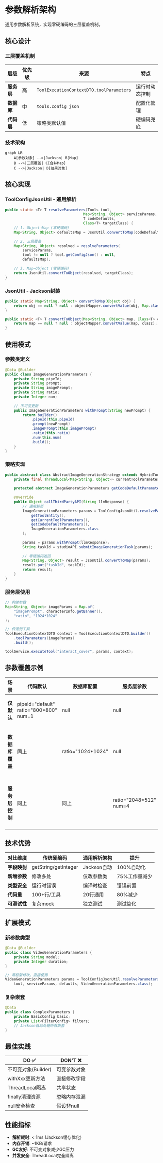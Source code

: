 # 参数解析架构

通用参数解析系统，实现零硬编码的三层覆盖机制。

## 核心设计

### 三层覆盖机制
| 层级 | 优先级 | 来源 | 特点 |
|------|--------|------|------|
| **服务层** | 高 | `ToolExecutionContextDTO.toolParameters` | 运行时动态控制 |
| **数据库** | 中 | `tools.config_json` | 配置化管理 |
| **代码层** | 低 | 策略类默认值 | 硬编码兜底 |

### 技术架构
```mermaid
graph LR
    A[参数对象] -->|Jackson| B[Map]
    B -->|三层覆盖| C[合并Map]
    C -->|Jackson| D[结果对象]
```

## 核心实现

### ToolConfigJsonUtil - 通用解析
```java
public static <T> T resolveParameters(Tools tool, 
                                    Map<String, Object> serviceParams, 
                                    T codeDefaults, 
                                    Class<T> targetClass) {
    // 1. Object→Map (零硬编码)
    Map<String, Object> defaultsMap = JsonUtil.convertToMap(codeDefaults);
    
    // 2. 三层覆盖
    Map<String, Object> resolved = resolveParameters(
        serviceParams,
        tool != null ? tool.getConfigJson() : null,
        defaultsMap);
    
    // 3. Map→Object (零硬编码)
    return JsonUtil.convertToObject(resolved, targetClass);
}
```

### JsonUtil - Jackson封装
```java
public static Map<String, Object> convertToMap(Object obj) {
    return obj == null ? null : objectMapper.convertValue(obj, Map.class);
}

public static <T> T convertToObject(Map<String, Object> map, Class<T> clazz) {
    return map == null ? null : objectMapper.convertValue(map, clazz);
}
```

## 使用模式

### 参数类定义
```java
@Data @Builder
public class ImageGenerationParameters {
    private String pipeId;
    private String prompt;
    private String imagePrompt;
    private String ratio;
    private Integer num;
    
    // 不可变更新
    public ImageGenerationParameters withPrompt(String newPrompt) {
        return builder()
            .pipeId(this.pipeId)
            .prompt(newPrompt)
            .imagePrompt(this.imagePrompt)
            .ratio(this.ratio)
            .num(this.num)
            .build();
    }
}
```

### 策略实现
```java
public abstract class AbstractImageGenerationStrategy extends HybridToolStrategy {
    private final ThreadLocal<Map<String, Object>> currentToolParameters = new ThreadLocal<>();
    
    protected abstract ImageGenerationParameters getCodeDefaultParameters();
    
    @Override
    public Object callThirdPartyAPI(String llmResponse) {
        // 通用解析
        ImageGenerationParameters params = ToolConfigJsonUtil.resolveParameters(
            getToolEntity(),
            getCurrentToolParameters(),
            getCodeDefaultParameters(),
            ImageGenerationParameters.class
        );
        
        params = params.withPrompt(llmResponse);
        String taskId = studioAPI.submitImageGenerationTask(params);
        
        // 零硬编码返回
        Map<String, Object> result = JsonUtil.convertToMap(params);
        result.put("taskId", taskId);
        return result;
    }
}
```

### 服务层使用
```java
// 构建参数
Map<String, Object> imageParams = Map.of(
    "imagePrompt", characterInfo.getBanner(),
    "ratio", "1024*1024"
);

// 传递到工具
ToolExecutionContextDTO context = ToolExecutionContextDTO.builder()
    .toolParameters(imageParams)
    .build();

toolService.executeTool("interact_cover", params, context);
```

## 参数覆盖示例

| 场景 | 代码默认 | 数据库配置 | 服务层参数 | 最终结果 |
|------|----------|------------|------------|----------|
| **仅默认** | pipeId="default"<br>ratio="800*800"<br>num=1 | null | null | 全部使用默认值 |
| **数据库覆盖** | 同上 | ratio="1024*1024" | null | ratio被数据库覆盖<br>其他使用默认 |
| **服务层控制** | 同上 | 同上 | ratio="2048*512"<br>num=4 | 服务层完全控制<br>pipeId使用默认 |

## 技术优势

| 对比维度 | 传统硬编码 | 通用解析架构 | 提升 |
|----------|------------|--------------|------|
| **字段映射** | getString/getInteger | Jackson自动 | 100%自动化 |
| **新增参数** | 修改多处 | 仅改参数类 | 75%工作量减少 |
| **类型安全** | 运行时错误 | 编译时检查 | 错误前置 |
| **代码量** | 100+行/工具 | 20行通用 | 80%减少 |
| **可测试性** | 复杂mock | 独立测试 | 测试简化 |

## 扩展模式

### 新参数类型
```java
@Data @Builder
public class VideoGenerationParameters {
    private String model;
    private Integer duration;
}

// 零框架修改，直接使用
VideoGenerationParameters params = ToolConfigJsonUtil.resolveParameters(
    tool, serviceParams, defaults, VideoGenerationParameters.class);
```

### 复杂嵌套
```java
@Data
public class ComplexParameters {
    private BasicConfig basic;
    private List<FilterConfig> filters;
    // Jackson自动处理所有嵌套
}
```

## 最佳实践

| DO ✅ | DON'T ❌ |
|-------|----------|
| 不可变对象(Builder) | 可变参数对象 |
| withXxx更新方法 | 直接修改字段 |
| ThreadLocal隔离 | 共享状态 |
| finally清理资源 | 忽略内存泄漏 |
| null安全检查 | 假设非null |

## 性能指标

- **解析耗时**: < 1ms (Jackson缓存优化)
- **内存开销**: ~1KB/请求
- **GC友好**: 不可变对象减少GC压力
- **并发安全**: ThreadLocal完全隔离